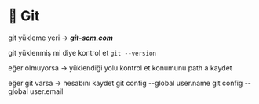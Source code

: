 # 📂 Git
 
git yükleme yeri -> [**_git-scm.com_**](https://git-scm.com/downloads/win)

git yüklenmiş mi diye kontrol et ```git --version ```
	

eğer olmuyorsa -> 
	yüklendiği yolu kontrol et 
	konumunu path a kaydet

eğer git varsa -> 
	hesabını kaydet 
	git config --global user.name
	git config --global user.email
